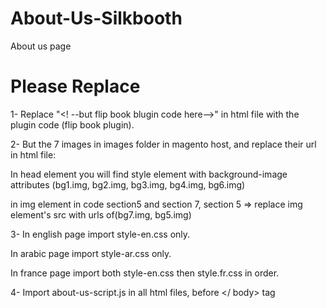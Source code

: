 # About-Us-Silkbooth

About us page

# Please Replace

1- Replace "<! --but flip book blugin code here-->" in html file with the plugin code (flip book plugin).

2- But the 7 images in images folder in magento host, and replace their url in html file:

In head element you will find style element with background-image attributes (bg1.img, bg2.img, bg3.img, bg4.img, bg6.img)

in img element in code section5 and section 7, section 5 => replace img element's src with urls of(bg7.img, bg5.img)

3- In english page import style-en.css only.

In arabic page import style-ar.css only.

In france page import both style-en.css then style.fr.css in order.

4- Import about-us-script.js in all html files, before </ body> tag
